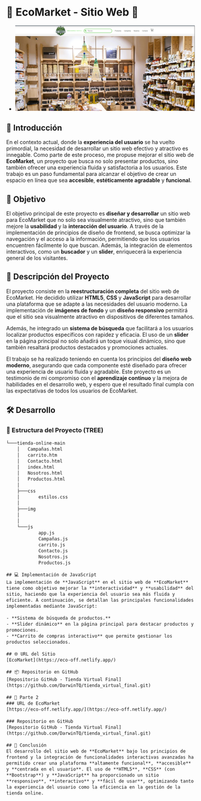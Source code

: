 
# 🌟 EcoMarket - Sitio Web 🌟
- ![Eco Market](/ecomarket.png)
## 📖 Introducción
En el contexto actual, donde la **experiencia del usuario** se ha vuelto primordial, la necesidad de desarrollar un sitio web efectivo y atractivo es innegable. Como parte de este proceso, me propuse mejorar el sitio web de **EcoMarket**, un proyecto que busca no solo presentar productos, sino también ofrecer una experiencia fluida y satisfactoria a los usuarios. Este trabajo es un paso fundamental para alcanzar el objetivo de crear un espacio en línea que sea **accesible**, **estéticamente agradable** y **funcional**.

## 🎯 Objetivo
El objetivo principal de este proyecto es **diseñar y desarrollar** un sitio web para EcoMarket que no solo sea visualmente atractivo, sino que también mejore la **usabilidad** y la **interacción del usuario**. A través de la implementación de principios de diseño de frontend, se busca optimizar la navegación y el acceso a la información, permitiendo que los usuarios encuentren fácilmente lo que buscan. Además, la integración de elementos interactivos, como un **buscador** y un **slider**, enriquecerá la experiencia general de los visitantes.

## 📝 Descripción del Proyecto
El proyecto consiste en la **reestructuración completa** del sitio web de EcoMarket. He decidido utilizar **HTML5**, **CSS** y **JavaScript** para desarrollar una plataforma que se adapte a las necesidades del usuario moderno. La implementación de **imágenes de fondo** y un **diseño responsivo** permitirá que el sitio sea visualmente atractivo en dispositivos de diferentes tamaños.

Además, he integrado un **sistema de búsqueda** que facilitará a los usuarios localizar productos específicos con rapidez y eficacia. El uso de un **slider** en la página principal no solo añadirá un toque visual dinámico, sino que también resaltará productos destacados y promociones actuales.

El trabajo se ha realizado teniendo en cuenta los principios del **diseño web moderno**, asegurando que cada componente esté diseñado para ofrecer una experiencia de usuario fluida y agradable. Este proyecto es un testimonio de mi compromiso con el **aprendizaje continuo** y la mejora de habilidades en el desarrollo web, y espero que el resultado final cumpla con las expectativas de todos los usuarios de EcoMarket.

## 🛠️ Desarrollo

### 📂 Estructura del Proyecto (TREE)
```plaintext
└───tienda-online-main
    │   Campañas.html
    │   carrito.htm
    │   Contacto.html
    │   index.html
    │   Nosotros.html
    │   Productos.html
    │
    ├───css
    │       estilos.css
    │
    ├───img
    │       
    │
    └───js
            app.js
            Campañas.js
            carrito.js
            Contacto.js
            Nosotros.js
            Productos.js

## 💻 Implementación de JavaScript
La implementación de **JavaScript** en el sitio web de **EcoMarket** tiene como objetivo mejorar la **interactividad** y **usabilidad** del sitio, haciendo que la experiencia del usuario sea más fluida y eficiente. A continuación, se detallan las principales funcionalidades implementadas mediante JavaScript:

- **Sistema de búsqueda de productos.**
- **Slider dinámico** en la página principal para destacar productos y promociones.
- **Carrito de compras interactivo** que permite gestionar los productos seleccionados.

## 🌐 URL del Sitio
[EcoMarket](https://eco-off.netlify.app/)

## 📦 Repositorio en GitHub
[Repositorio GitHub - Tienda Virtual Final](https://github.com/DarwinTQ/tienda_virtual_final.git)

## 📌 Parte 2
### URL de EcoMarket
[https://eco-off.netlify.app/](https://eco-off.netlify.app/)

### Repositorio en GitHub
[Repositorio GitHub - Tienda Virtual Final](https://github.com/DarwinTQ/tienda_virtual_final.git)

## 📜 Conclusión
El desarrollo del sitio web de **EcoMarket** bajo los principios de frontend y la integración de funcionalidades interactivas avanzadas ha permitido crear una plataforma **altamente funcional**, **accesible** y **centrada en el usuario**. El uso de **HTML5**, **CSS** (con **Bootstrap**) y **JavaScript** ha proporcionado un sitio **responsivo**, **interactivo** y **fácil de usar**, optimizando tanto la experiencia del usuario como la eficiencia en la gestión de la tienda online.

